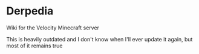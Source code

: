 # Derpedia
Wiki for the Velocity Minecraft server

This is heavily outdated and I don't know when I'll ever update it again, but most of it remains true

